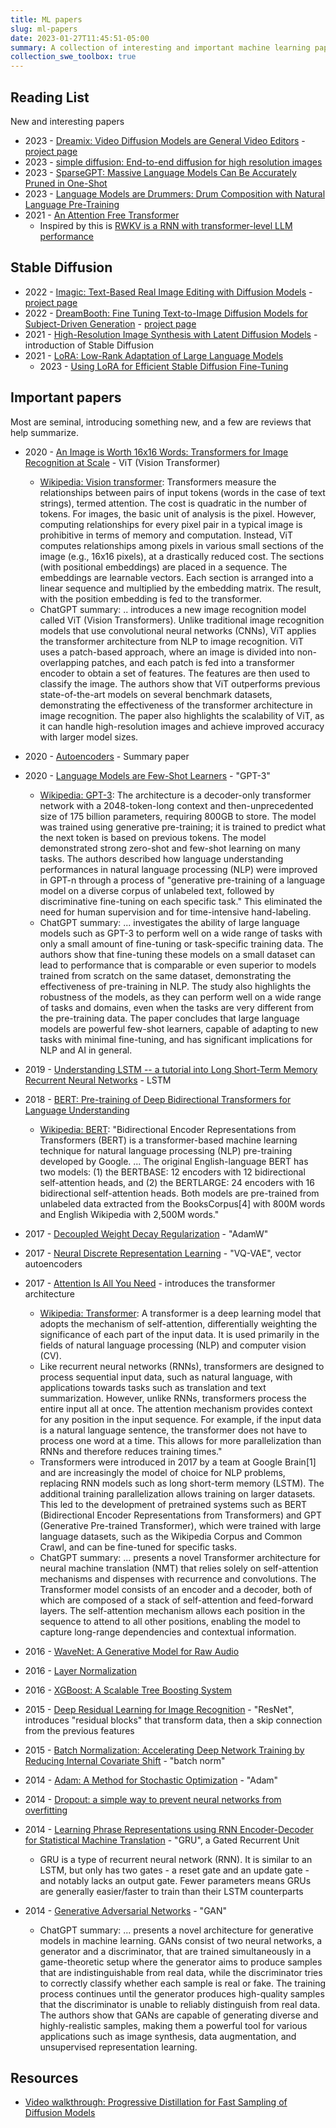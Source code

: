 ```yaml
---
title: ML papers
slug: ml-papers
date: 2023-01-27T11:45:51-05:00
summary: A collection of interesting and important machine learning papers
collection_swe_toolbox: true
---
```


## Reading List

New and interesting papers

- 2023 - [Dreamix: Video Diffusion Models are General Video Editors](https://arxiv.org/abs/2302.01329) - [project page](https://dreamix-video-editing.github.io/)
- 2023 - [simple diffusion: End-to-end diffusion for high resolution images](https://arxiv.org/abs/2301.11093)
- 2023 - [SparseGPT: Massive Language Models Can Be Accurately Pruned in One-Shot](https://arxiv.org/abs/2301.00774)
- 2023 - [Language Models are Drummers: Drum Composition with Natural Language Pre-Training](https://arxiv.org/abs/2301.01162)
- 2021 - [An Attention Free Transformer](https://arxiv.org/abs/2105.14103)
  - Inspired by this is [RWKV is a RNN with transformer-level LLM performance](https://github.com/BlinkDL/RWKV-LM)

## Stable Diffusion

- 2022 - [Imagic: Text-Based Real Image Editing with Diffusion Models](https://arxiv.org/abs/2210.09276) - [project page](https://imagic-editing.github.io)
- 2022 - [DreamBooth: Fine Tuning Text-to-Image Diffusion Models for Subject-Driven Generation](https://arxiv.org/abs/2208.12242) - [project page](https://dreambooth.github.io/)
- 2021 - [High-Resolution Image Synthesis with Latent Diffusion Models](https://arxiv.org/abs/2112.10752) - introduction of Stable Diffusion
- 2021 - [LoRA: Low-Rank Adaptation of Large Language Models](https://arxiv.org/abs/2106.09685)
  - 2023 - [Using LoRA for Efficient Stable Diffusion Fine-Tuning](https://huggingface.co/blog/lora)

## Important papers

Most are seminal, introducing something new, and a few are reviews that help summarize.

- 2020 - [An Image is Worth 16x16 Words: Transformers for Image Recognition at Scale](https://arxiv.org/abs/2010.11929) - ViT (Vision Transformer)
  - [Wikipedia: Vision transformer](https://en.wikipedia.org/wiki/Vision_transformer): Transformers measure the relationships between pairs of input tokens (words in the case of text strings), termed attention. The cost is quadratic in the number of tokens. For images, the basic unit of analysis is the pixel. However, computing relationships for every pixel pair in a typical image is prohibitive in terms of memory and computation. Instead, ViT computes relationships among pixels in various small sections of the image (e.g., 16x16 pixels), at a drastically reduced cost. The sections (with positional embeddings) are placed in a sequence. The embeddings are learnable vectors. Each section is arranged into a linear sequence and multiplied by the embedding matrix. The result, with the position embedding is fed to the transformer.
  - ChatGPT summary: .. introduces a new image recognition model called ViT (Vision Transformers). Unlike traditional image recognition models that use convolutional neural networks (CNNs), ViT applies the transformer architecture from NLP to image recognition. ViT uses a patch-based approach, where an image is divided into non-overlapping patches, and each patch is fed into a transformer encoder to obtain a set of features. The features are then used to classify the image. The authors show that ViT outperforms previous state-of-the-art models on several benchmark datasets, demonstrating the effectiveness of the transformer architecture in image recognition. The paper also highlights the scalability of ViT, as it can handle high-resolution images and achieve improved accuracy with larger model sizes.
- 2020 - [Autoencoders](https://arxiv.org/abs/2003.05991) - Summary paper
- 2020 - [Language Models are Few-Shot Learners](https://arxiv.org/abs/2005.14165) - "GPT-3"
  - [Wikipedia: GPT-3](https://en.wikipedia.org/wiki/GPT-3): The architecture is a decoder-only transformer network with a 2048-token-long context and then-unprecedented size of 175 billion parameters, requiring 800GB to store. The model was trained using generative pre-training; it is trained to predict what the next token is based on previous tokens. The model demonstrated strong zero-shot and few-shot learning on many tasks. The authors described how language understanding performances in natural language processing (NLP) were improved in GPT-n through a process of "generative pre-training of a language model on a diverse corpus of unlabeled text, followed by discriminative fine-tuning on each specific task." This eliminated the need for human supervision and for time-intensive hand-labeling.
  - ChatGPT summary: ... investigates the ability of large language models such as GPT-3 to perform well on a wide range of tasks with only a small amount of fine-tuning or task-specific training data. The authors show that fine-tuning these models on a small dataset can lead to performance that is comparable or even superior to models trained from scratch on the same dataset, demonstrating the effectiveness of pre-training in NLP. The study also highlights the robustness of the models, as they can perform well on a wide range of tasks and domains, even when the tasks are very different from the pre-training data. The paper concludes that large language models are powerful few-shot learners, capable of adapting to new tasks with minimal fine-tuning, and has significant implications for NLP and AI in general.
- 2019 - [Understanding LSTM -- a tutorial into Long Short-Term Memory Recurrent Neural Networks](https://arxiv.org/abs/1909.09586) - LSTM
- 2018 - [BERT: Pre-training of Deep Bidirectional Transformers for Language Understanding](https://arxiv.org/abs/1810.04805)
  - [Wikipedia: BERT](https://en.wikipedia.org/wiki/BERT_(language_model)): "Bidirectional Encoder Representations from Transformers (BERT) is a transformer-based machine learning technique for natural language processing (NLP) pre-training developed by Google. ... The original English-language BERT has two models: (1) the BERTBASE: 12 encoders with 12 bidirectional self-attention heads, and (2) the BERTLARGE: 24 encoders with 16 bidirectional self-attention heads. Both models are pre-trained from unlabeled data extracted from the BooksCorpus[4] with 800M words and English Wikipedia with 2,500M words."
- 2017 - [Decoupled Weight Decay Regularization](https://arxiv.org/abs/1711.05101) - "AdamW"
- 2017 - [Neural Discrete Representation Learning](https://arxiv.org/abs/1711.00937) - "VQ-VAE", vector autoencoders
- 2017 - [Attention Is All You Need](https://arxiv.org/abs/1706.03762) - introduces the transformer architecture

  - [Wikipedia: Transformer](https://en.wikipedia.org/wiki/Transformer_(machine_learning_model)): A transformer is a deep learning model that adopts the mechanism of self-attention, differentially weighting the significance of each part of the input data. It is used primarily in the fields of natural language processing (NLP) and computer vision (CV).
  - Like recurrent neural networks (RNNs), transformers are designed to process sequential input data, such as natural language, with applications towards tasks such as translation and text summarization. However, unlike RNNs, transformers process the entire input all at once. The attention mechanism provides context for any position in the input sequence. For example, if the input data is a natural language sentence, the transformer does not have to process one word at a time. This allows for more parallelization than RNNs and therefore reduces training times."
  - Transformers were introduced in 2017 by a team at Google Brain[1] and are increasingly the model of choice for NLP problems, replacing RNN models such as long short-term memory (LSTM). The additional training parallelization allows training on larger datasets. This led to the development of pretrained systems such as BERT (Bidirectional Encoder Representations from Transformers) and GPT (Generative Pre-trained Transformer), which were trained with large language datasets, such as the Wikipedia Corpus and Common Crawl, and can be fine-tuned for specific tasks.
  - ChatGPT summary: ... presents a novel Transformer architecture for neural machine translation (NMT) that relies solely on self-attention mechanisms and dispenses with recurrence and convolutions. The Transformer model consists of an encoder and a decoder, both of which are composed of a stack of self-attention and feed-forward layers. The self-attention mechanism allows each position in the sequence to attend to all other positions, enabling the model to capture long-range dependencies and contextual information.

- 2016 - [WaveNet: A Generative Model for Raw Audio](https://arxiv.org/abs/1609.03499)
- 2016 - [Layer Normalization](https://arxiv.org/abs/1607.06450)
- 2016 - [XGBoost: A Scalable Tree Boosting System](https://arxiv.org/abs/1603.02754)
- 2015 - [Deep Residual Learning for Image Recognition](https://arxiv.org/abs/1512.03385) - "ResNet", introduces "residual blocks" that transform data, then a skip connection from the previous features
- 2015 - [Batch Normalization: Accelerating Deep Network Training by Reducing Internal Covariate Shift](https://arxiv.org/abs/1502.03167) - "batch norm"
- 2014 - [Adam: A Method for Stochastic Optimization](https://arxiv.org/abs/1412.6980) - "Adam"
- 2014 - [Dropout: a simple way to prevent neural networks from overfitting](https://dl.acm.org/doi/abs/10.5555/2627435.2670313)
- 2014 - [Learning Phrase Representations using RNN Encoder-Decoder for Statistical Machine Translation](https://arxiv.org/abs/1406.1078v3) - "GRU", a Gated Recurrent Unit
  - GRU is a type of recurrent neural network (RNN). It is similar to an LSTM, but only has two gates - a reset gate and an update gate - and notably lacks an output gate. Fewer parameters means GRUs are generally easier/faster to train than their LSTM counterparts
- 2014 - [Generative Adversarial Networks](https://arxiv.org/abs/1406.2661) - "GAN"
  - ChatGPT summary: ... presents a novel architecture for generative models in machine learning. GANs consist of two neural networks, a generator and a discriminator, that are trained simultaneously in a game-theoretic setup where the generator aims to produce samples that are indistinguishable from real data, while the discriminator tries to correctly classify whether each sample is real or fake. The training process continues until the generator produces high-quality samples that the discriminator is unable to reliably distinguish from real data. The authors show that GANs are capable of generating diverse and highly-realistic samples, making them a powerful tool for various applications such as image synthesis, data augmentation, and unsupervised representation learning.

## Resources

- [Video walkthrough: Progressive Distillation for Fast Sampling of Diffusion Models](https://www.youtube.com/watch?v=ZXuK6IRJlnk)
